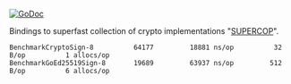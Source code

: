 [![GoDoc](https://godoc.org/github.com/xaionaro-go/supercop/crypto_sign/ed25519/amd64-51-30k?status.svg)](https://godoc.org/github.com/xaionaro-go/supercop/crypto_sign/ed25519/amd64-51-30k)

Bindings to superfast collection of crypto implementations
"[SUPERCOP](http://bench.cr.yp.to/supercop.html)".

```
BenchmarkCryptoSign-8      	   64177	     18881 ns/op	      32 B/op	       1 allocs/op
BenchmarkGoEd25519Sign-8   	   19689	     63937 ns/op	     512 B/op	       6 allocs/op
```
